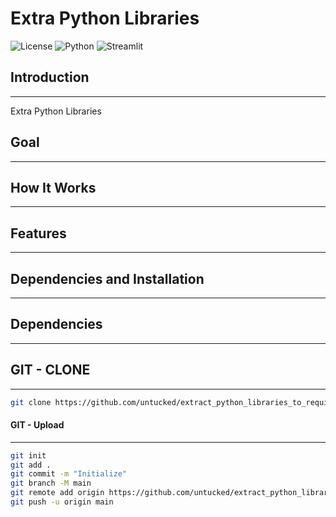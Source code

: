 # Extra Python Libraries
![License](https://img.shields.io/badge/license-MIT-blue.svg)
![Python](https://img.shields.io/badge/python-3.8%2B-blue.svg)
![Streamlit](https://img.shields.io/badge/Streamlit-1.25.0-blue.svg)


## Introduction
------------

Extra Python Libraries

## Goal
------------


## How It Works
------------


## Features
------------


## Dependencies and Installation
----------------------------


## Dependencies 
----------------------------

## GIT - CLONE
----------------------------
``` bash
git clone https://github.com/untucked/extract_python_libraries_to_requirements.git
```

#### GIT - Upload
----------------------------
``` bash
git init
git add .
git commit -m "Initialize"
git branch -M main
git remote add origin https://github.com/untucked/extract_python_libraries_to_requirements.git
git push -u origin main
```

